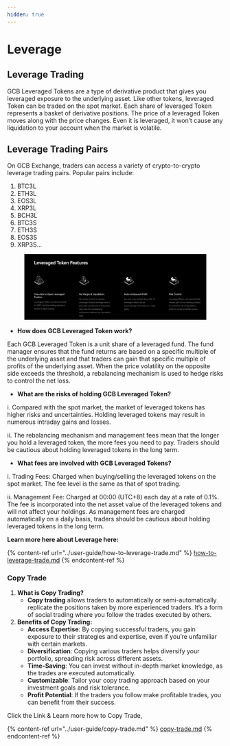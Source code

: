 ```yaml
---
hidden: true
---
```


# Leverage

## Leverage Trading

GCB Leveraged Tokens are a type of derivative product that gives you leveraged exposure to the underlying asset. Like other tokens, leveraged Token can be traded on the spot market. Each share of leveraged Token represents a basket of derivative positions. The price of a leveraged Token moves along with the price changes. Even it is leveraged, it won’t cause any liquidation to your account when the market is volatile.

## Leverage Trading Pairs

On GCB Exchange, traders can access a variety of crypto-to-crypto leverage trading pairs. Popular pairs include:

1. BTC3L
2. ETH3L
3. EOS3L
4. XRP3L
5. BCH3L
6. BTC3S
7. ETH3S
8. EOS3S
9. XRP3S...

<figure><img src="../../.gitbook/assets/Screenshot 2024-10-11 at 18.00.11.png" alt=""><figcaption></figcaption></figure>

* **How does GCB Leveraged Token work?**

Each GCB Leveraged Token is a unit share of a leveraged fund. The fund manager ensures that the fund returns are based on a specific multiple of the underlying asset and that traders can gain that specific multiple of profits of the underlying asset. When the price volatility on the opposite side exceeds the threshold, a rebalancing mechanism is used to hedge risks to control the net loss.

* **What are the risks of holding GCB Leveraged Token?**

i. Compared with the spot market, the market of leveraged tokens has higher risks and uncertainties. Holding leveraged tokens may result in numerous intraday gains and losses.

ii. The rebalancing mechanism and management fees mean that the longer you hold a leveraged token, the more fees you need to pay. Traders should be cautious about holding leveraged tokens in the long term.

* **What fees are involved with GCB Leveraged Tokens?**

i. Trading Fees: Charged when buying/selling the leveraged tokens on the spot market. The fee level is the same as that of spot trading.

ii. Management Fee: Charged at 00:00 (UTC+8) each day at a rate of 0.1%. The fee is incorporated into the net asset value of the leveraged tokens and will not affect your holdings. As management fees are charged automatically on a daily basis, traders should be cautious about holding leveraged tokens in the long term.

**Learn more here about Leverage here:**

{% content-ref url="../user-guide/how-to-leverage-trade.md" %}
[how-to-leverage-trade.md](../user-guide/how-to-leverage-trade.md)
{% endcontent-ref %}



### Copy Trade

1. **What is Copy Trading?**
   * **Copy trading** allows traders to automatically or semi-automatically replicate the positions taken by more experienced traders. It’s a form of social trading where you follow the trades executed by others.
2. **Benefits of Copy Trading:**
   * **Access Expertise**: By copying successful traders, you gain exposure to their strategies and expertise, even if you’re unfamiliar with certain markets.
   * **Diversification**: Copying various traders helps diversify your portfolio, spreading risk across different assets.
   * **Time-Saving**: You can invest without in-depth market knowledge, as the trades are executed automatically.
   * **Customizable**: Tailor your copy trading approach based on your investment goals and risk tolerance.
   * **Profit Potential**: If the traders you follow make profitable trades, you can benefit from their success.

Click the Link & Learn more how to Copy Trade,&#x20;

{% content-ref url="../user-guide/copy-trade.md" %}
[copy-trade.md](../user-guide/copy-trade.md)
{% endcontent-ref %}



